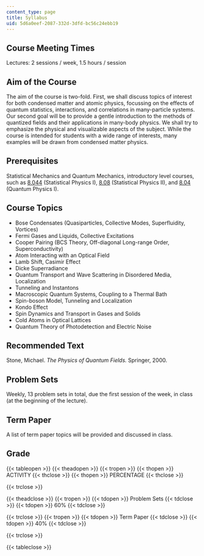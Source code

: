 ```yaml
---
content_type: page
title: Syllabus
uid: 5d6a0eef-2087-332d-3dfd-bc56c24ebb19
---
```


Course Meeting Times
--------------------

Lectures: 2 sessions / week, 1.5 hours / session

Aim of the Course
-----------------

The aim of the course is two-fold. First, we shall discuss topics of interest for both condensed matter and atomic physics, focussing on the effects of quantum statistics, interactions, and correlations in many-particle systems. Our second goal will be to provide a gentle introduction to the methods of quantized fields and their applications in many-body physics. We shall try to emphasize the physical and visualizable aspects of the subject. While the course is intended for students with a wide range of interests, many examples will be drawn from condensed matter physics.

Prerequisites
-------------

Statistical Mechanics and Quantum Mechanics, introductory level courses, such as [8.044](/courses/8-044-statistical-physics-i-spring-2013) (Statistical Physics I), [8.08](/courses/8-08-statistical-physics-ii-spring-2005) (Statistical Physics II), and [8.04](/courses/8-04-quantum-physics-i-spring-2013) (Quantum Physics I).

Course Topics
-------------

*   Bose Condensates (Quasiparticles, Collective Modes, Superfluidity, Vortices)
*   Fermi Gases and Liquids, Collective Excitations
*   Cooper Pairing (BCS Theory, Off-diagonal Long-range Order, Superconductivity)
*   Atom Interacting with an Optical Field
*   Lamb Shift, Casimir Effect
*   Dicke Superradiance
*   Quantum Transport and Wave Scattering in Disordered Media, Localization
*   Tunneling and Instantons
*   Macroscopic Quantum Systems, Coupling to a Thermal Bath
*   Spin-boson Model, Tunneling and Localization
*   Kondo Effect
*   Spin Dynamics and Transport in Gases and Solids
*   Cold Atoms in Optical Lattices
*   Quantum Theory of Photodetection and Electric Noise

Recommended Text
----------------

Stone, Michael. _The Physics of Quantum Fields._ Springer, 2000.

Problem Sets
------------

Weekly, 13 problem sets in total, due the first session of the week, in class (at the beginning of the lecture).

Term Paper
----------

A list of term paper topics will be provided and discussed in class.

Grade
-----

{{< tableopen >}}
{{< theadopen >}}
{{< tropen >}}
{{< thopen >}}
ACTIVITY
{{< thclose >}}
{{< thopen >}}
PERCENTAGE
{{< thclose >}}

{{< trclose >}}

{{< theadclose >}}
{{< tropen >}}
{{< tdopen >}}
Problem Sets
{{< tdclose >}}
{{< tdopen >}}
60%
{{< tdclose >}}

{{< trclose >}}
{{< tropen >}}
{{< tdopen >}}
Term Paper
{{< tdclose >}}
{{< tdopen >}}
40%
{{< tdclose >}}

{{< trclose >}}

{{< tableclose >}}